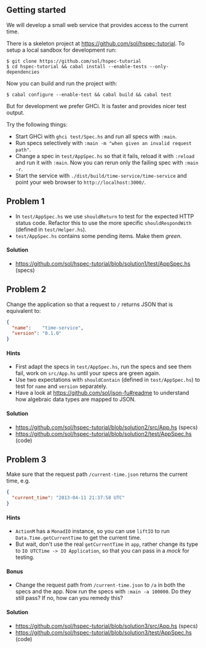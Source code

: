 ## Getting started

We will develop a small web service that provides access to the current time.

There is a skeleton project at https://github.com/sol/hspec-tutorial.  To setup
a local sandbox for development run:

```shell
$ git clone https://github.com/sol/hspec-tutorial
$ cd hspec-tutorial && cabal install --enable-tests --only-dependencies
```

Now you can build and run the project with:

```shell
$ cabal configure --enable-test && cabal build && cabal test
```

But for development we prefer GHCi.  It is faster and provides nicer test
output.

Try the following things:

 * Start GHCi with `ghci test/Spec.hs` and run all specs with `:main`.
 * Run specs selectively with `:main -m "when given an invalid request path"`.
 * Change a spec in `test/AppSpec.hs` so that it fails, reload it with
   `:reload` and run it with `:main`.  Now you can rerun only the failing spec
   with `:main -r`.
 * Start the service with `./dist/build/time-service/time-service` and point
   your web browser to `http://localhost:3000/`.

## Problem 1

 * In `test/AppSpec.hs` we use `shouldReturn` to test for the expected HTTP status
code.  Refactor this to use the more specific `shouldRespondWith` (defined in
`test/Helper.hs`).
 * `test/AppSpec.hs` contains some pending items.  Make them _green_.


#### Solution

 * https://github.com/sol/hspec-tutorial/blob/solution1/test/AppSpec.hs (specs)

## Problem 2

Change the application so that a request to `/` returns JSON that is equivalent
to:

```json
{
  "name":    "time-service",
  "version": "0.1.0"
}
```

#### Hints

 * First adapt the specs in `test/AppSpec.hs`, run the specs and see them fail,
   work on `src/App.hs` until your specs are green again.
 * Use two expectations with `shouldContain` (defined in `test/AppSpec.hs`) to
   test for `name` and `version` separately.
 * Have a look at https://github.com/sol/json-fu#readme to understand how
   algebraic data types are mapped to JSON.

#### Solution

 * https://github.com/sol/hspec-tutorial/blob/solution2/src/App.hs (specs)
 * https://github.com/sol/hspec-tutorial/blob/solution2/test/AppSpec.hs (code)

## Problem 3

Make sure that the request path `/current-time.json` returns the current time,
e.g.

```json
{
  "current_time": "2013-04-11 21:37:58 UTC"
}
```

#### Hints

 * `ActionM` has a `MonadIO` instance, so you can use `liftIO` to run
   `Data.Time.getCurrentTime` to get the current time.
 * But wait, don't use the real `getCurrentTime` in `app`, rather change its
   type to `IO UTCTime -> IO Application`, so that you can pass in a _mock_ for
   testing.

#### Bonus

 * Change the request path from `/current-time.json` to `/a` in both the specs
   and the app.  Now run the specs with `:main -a 100000`.  Do they still pass?
   If no, how can you remedy this?

#### Solution

 * https://github.com/sol/hspec-tutorial/blob/solution3/src/App.hs (specs)
 * https://github.com/sol/hspec-tutorial/blob/solution3/test/AppSpec.hs (code)
